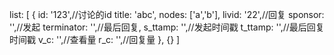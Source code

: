 list: [
  {
    id: '123',//讨论的id
    title: 'abc',
    nodes: ['a','b'],
    livid: '22',//回复
    sponsor: '',//发起
    terminator: '',//最后回复,
    s_ttamp: '',//发起时间戳
    t_ttamp: '',//最后回复时间戳
    v_c: '',//查看量
    r_c: '',//回复量
  },
  {}
]